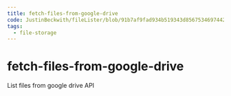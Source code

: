 ```yaml
---
title: fetch-files-from-google-drive
code: JustinBeckwith/fileLister/blob/91b7af9fad934b519343d856753469744289bfbb/src/files.js
tags: 
  - file-storage
---
```


# fetch-files-from-google-drive

List files from google drive API
